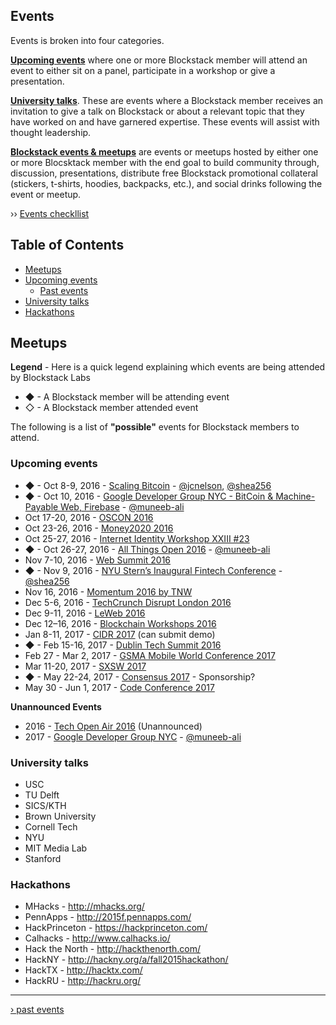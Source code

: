 ## Events
Events is broken into four categories. 

**[Upcoming events](#upcoming-events)** where one or more Blockstack member will attend an event to either sit on a panel, participate in a workshop or give a presentation. 

**[University talks](#university-talks)**. These are events where a Blockstack member receives an invitation to give a talk on Blockstack or about a relevant topic that they have worked on and have garnered expertise. These events will assist with thought leadership.

**[Blockstack events & meetups](#blockstack-events--meetups)** are events or meetups hosted by either one or more Blocsktack member with the end goal to build community through, discussion, presentations, distribute free Blockstack promotional collateral (stickers, t-shirts, hoodies, backpacks, etc.), and social drinks following the event or meetup.


›› [Events checkllist](events-checklist.md)


## Table of Contents
* [Meetups](meetups.md)
* [Upcoming events](#upcoming-events)
  * [Past events](past-events.md)
* [University talks](#university-talks)
* [Hackathons](#hackathons)


## Meetups

**Legend** - Here is a quick legend explaining which events are being attended by Blockstack Labs
* ◆ - A Blockstack member will be attending event
* ◇ - A Blockstack member attended event

The following is a list of **"possible"** events for Blockstack members to attend.
### Upcoming events
* ◆ - Oct 8-9, 2016 - [Scaling Bitcoin](https://scalingbitcoin.org/milan2016/#workshop) - [@jcnelson](http://github.com/jcnelson), [@shea256](http://github.com/shea256)
* ◆ - Oct 10, 2016 - [Google Developer Group NYC - BitCoin & Machine-Payable Web, Firebase](http://www.meetup.com/gdgnyc/events/231372135/) - [@muneeb-ali](http://github.com/muneeb-ali)
* Oct 17-20, 2016 - [OSCON 2016](http://conferences.oreilly.com/oscon/)
* Oct 23-26, 2016 - [Money2020 2016](http://www.money2020.com/)
* Oct 25-27, 2016 - [Internet Identity Workshop XXIII #23](http://www.internetidentityworkshop.com/)
* ◆ - Oct 26-27, 2016 - [All Things Open 2016](https://allthingsopen.org/) - [@muneeb-ali](http://github.com/muneeb-ali)
* Nov 7-10, 2016 - [Web Summit 2016](https://websummit.net/)
* ◆ - Nov 9, 2016 - [NYU Stern’s Inaugural Fintech Conference](?) - [@shea256](http://github.com/shea256)
* Nov 16, 2016 - [Momentum 2016 by TNW](http://thenextweb.com/momentum/)
* Dec 5-6, 2016 - [TechCrunch Disrupt London 2016](http://techcrunch.com/event-info/disrupt-london-2016/)
* Dec 9-11, 2016 - [LeWeb 2016](http://paris.leweb.co/)
* Dec 12–16, 2016 - [Blockchain Workshops 2016](http://blockchainworkshops.org)
* Jan 8-11, 2017 - [CIDR 2017](http://cidrdb.org/cidr2017/cfp.html) (can submit demo)
* ◆ - Feb 15-16, 2017 - [Dublin Tech Summit 2016](http://dublintechsummit.com/)
* Feb 27 - Mar 2, 2017 - [GSMA Mobile World Conference 2017](https://www.mobileworldcongress.com/)
* Mar 11-20, 2017 - [SXSW 2017](http://www.sxsw.com/)
* ◆ - May 22-24, 2017 - [Consensus 2017](http://www.coindesk.com/events/consensus-2017/) - Sponsorship?
* May 30 - Jun 1, 2017 - [Code Conference 2017](https://events.recode.net/events/code-conference-2017/)

**Unannounced Events**
* 2016 - [Tech Open Air 2016](http://techopenair.la/) (Unannounced)
* 2017 - [Google Developer Group NYC](http://www.meetup.com/gdgnyc/) - [@muneeb-ali](http://github.com/muneeb-ali)

### University talks
* USC
* TU Delft
* SICS/KTH
* Brown University
* Cornell Tech
* NYU
* MIT Media Lab
* Stanford

### Hackathons
* MHacks - http://mhacks.org/
* PennApps - http://2015f.pennapps.com/
* HackPrinceton - https://hackprinceton.com/
* Calhacks - http://www.calhacks.io/
* Hack the North - http://hackthenorth.com/
* HackNY - http://hackny.org/a/fall2015hackathon/
* HackTX - http://hacktx.com/
* HackRU - http://hackru.org/

***

[› past events](past-events.md)
